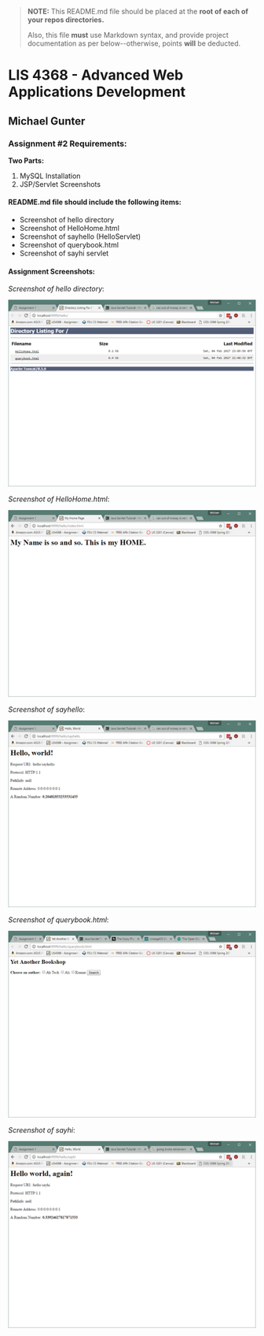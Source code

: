 > **NOTE:** This README.md file should be placed at the **root of each of your repos directories.**
>
>Also, this file **must** use Markdown syntax, and provide project documentation as per below--otherwise, points **will** be deducted.
>
>

# LIS 4368 - Advanced Web Applications Development

## Michael Gunter

### Assignment #2 Requirements:

**Two Parts:**
1. MySQL Installation
2. JSP/Servlet Screenshots

#### README.md file should include the following items:

* Screenshot of hello directory
* Screenshot of HelloHome.html
* Screenshot of sayhello (HelloServlet)
* Screenshot of querybook.html
* Screenshot of sayhi servlet

#### Assignment Screenshots:

*Screenshot of hello directory*:

![Java Hello Screenshot](img/hello.png)

*Screenshot of HelloHome.html*:

![HelloHome.html Screenshot](img/HelloHome.png)

*Screenshot of sayhello*:

![sayhello Screenshot](img/sayhello.png)

*Screenshot of querybook.html*:

![Querybook.html Screenshot](img/querybook.png)

*Screenshot of sayhi*:

![Sayhi Servlet Screenshot](img/sayhi.png)

